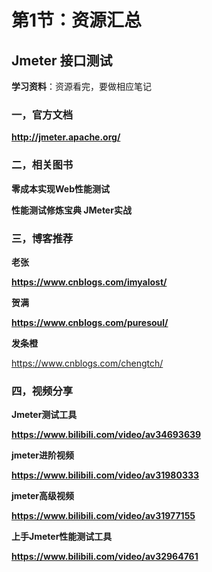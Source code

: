 # 第1节：资源汇总

## Jmeter 接口测试

**学习资料**：资源看完，要做相应笔记

### 一，**官方**文档

**http://jmeter.apache.org/**

### 二，**相关图书**

**零成本实现Web性能测试**

**性能测试修炼宝典 JMeter实战**

### **三，博客推荐**

**老张**

**https://www.cnblogs.com/imyalost/**

**贺满**

**https://www.cnblogs.com/puresoul/**

 **发条橙**

https://www.cnblogs.com/chengtch/

### **四，视频**分享

**Jmeter测试工具**

**https://www.bilibili.com/video/av34693639**

**jmeter进阶视频**

**https://www.bilibili.com/video/av31980333**

**jmeter高级视频**

**https://www.bilibili.com/video/av31977155**

**上手Jmeter性能测试工具**

**https://www.bilibili.com/video/av32964761**



